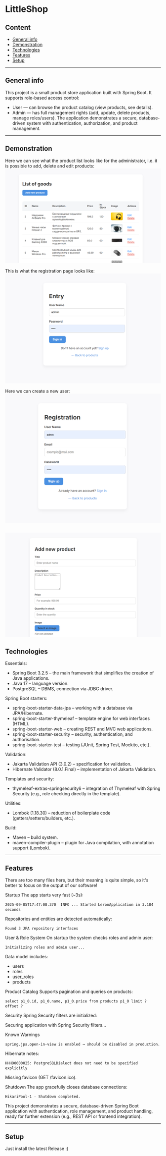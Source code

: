 # LittleShop

## Content
* [General info](#general-info)
* [Demonstration](#demonstration)
* [Technologies](#technologies)
* [Features](#features)
* [Setup](#setup)
---
## General info
This project is a small product store application built with Spring Boot.
It supports role-based access control:
- User — can browse the product catalog (view products, see details).
- Admin — has full management rights (add, update, delete products, manage roles/users).
The application demonstrates a secure, database-driven system with authentication, authorization, and product management.

---
## Demonstration
Here we can see what the product list looks like for the administrator, i.e. it is possible to add, delete and edit products:
![photo1](./photo/photo1.png)

This is what the registration page looks like:
![photo2](./photo/photo2.png)

Here we can create a new user:
![photo3](./photo/photo3.png)


![photo4](./photo/photo4.png)
---
## Technologies
Essentials:
- Spring Boot 3.2.5 – the main framework that simplifies the creation of Java applications.
- Java 17 – language version.
- PostgreSQL – DBMS, connection via JDBC driver.

Spring Boot starters:
- spring-boot-starter-data-jpa – working with a database via JPA/Hibernate.
- spring-boot-starter-thymeleaf – template engine for web interfaces (HTML).
- spring-boot-starter-web – creating REST and MVC web applications.
- spring-boot-starter-security – security, authentication, and authorisation.
- spring-boot-starter-test – testing (JUnit, Spring Test, Mockito, etc.).

Validation:
- Jakarta Validation API (3.0.2) – specification for validation.
- Hibernate Validator (8.0.1.Final) – implementation of Jakarta Validation.

Templates and security:
- thymeleaf-extras-springsecurity6 – integration of Thymeleaf with Spring Security (e.g., role checking directly in the template).

Utilities:
- Lombok (1.18.30) – reduction of boilerplate code (getters/setters/builders, etc.).

Build:
- Maven – build system.
- maven-compiler-plugin – plugin for Java compilation, with annotation support (Lombok).

---
## Features

There are too many files here, but their meaning is quite simple, so it's better to focus on the output of our software!

Startup
The app starts very fast (~3s):
```
2025-09-05T17:47:08.370  INFO ... Started LeronApplication in 3.184 seconds
```

Repositories and entities are detected automatically:
```
Found 3 JPA repository interfaces
```

User & Role System
On startup the system checks roles and admin user:
```
Initializing roles and admin user...
```


Data model includes:
- users
- roles
- user_roles
- products

Product Catalog
Supports pagination and queries on products:
```
select p1_0.id, p1_0.name, p1_0.price from products p1_0 limit ? offset ?
```

Security
Spring Security filters are initialized:

Securing application with Spring Security filters...

Known Warnings
```
spring.jpa.open-in-view is enabled → should be disabled in production.
```

Hibernate notes:
```
HHH90000025: PostgreSQLDialect does not need to be specified explicitly
```
Missing favicon (GET /favicon.ico).

Shutdown
The app gracefully closes database connections:
```
HikariPool-1 - Shutdown completed.
```
This project demonstrates a secure, database-driven Spring Boot application with authentication, role management, and product handling, ready for further extension (e.g., REST API or frontend integration).

---
## Setup
Just install the latest Release :)
